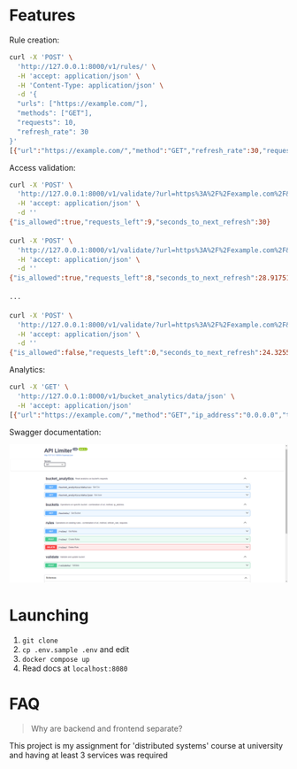 
# Features

Rule creation:

```bash
curl -X 'POST' \
  'http://127.0.0.1:8000/v1/rules/' \
  -H 'accept: application/json' \
  -H 'Content-Type: application/json' \
  -d '{
  "urls": ["https://example.com/"],
  "methods": ["GET"],
  "requests": 10,
  "refresh_rate": 30
}'
[{"url":"https://example.com/","method":"GET","refresh_rate":30,"requests":10}]
```

Access validation:

```bash
curl -X 'POST' \
  'http://127.0.0.1:8000/v1/validate/?url=https%3A%2F%2Fexample.com%2F&method=GET&ip_address=0.0.0.0' \
  -H 'accept: application/json' \
  -d ''
{"is_allowed":true,"requests_left":9,"seconds_to_next_refresh":30}

curl -X 'POST' \
  'http://127.0.0.1:8000/v1/validate/?url=https%3A%2F%2Fexample.com%2F&method=GET&ip_address=0.0.0.0' \
  -H 'accept: application/json' \
  -d ''
{"is_allowed":true,"requests_left":8,"seconds_to_next_refresh":28.917512893676758}

...

curl -X 'POST' \
  'http://127.0.0.1:8000/v1/validate/?url=https%3A%2F%2Fexample.com%2F&method=GET&ip_address=0.0.0.0' \
  -H 'accept: application/json' \
  -d ''
{"is_allowed":false,"requests_left":0,"seconds_to_next_refresh":24.325567960739136}
```

Analytics:

```bash
curl -X 'GET' \
  'http://127.0.0.1:8000/v1/bucket_analytics/data/json' \
  -H 'accept: application/json'
[{"url":"https://example.com/","method":"GET","ip_address":"0.0.0.0","timestamp":1721105457.358816,"was_allowed":true}]
```

Swagger documentation:

![swagger documentaion](README%20assets/swagger%20documentaion.png)

# Launching

1. `git clone`
2. `cp .env.sample .env` and edit
3. `docker compose up`
4. Read docs at `localhost:8080`

# FAQ

> Why are backend and frontend separate?

This project is my assignment for 'distributed systems' course at university and having at least 3 services was required
